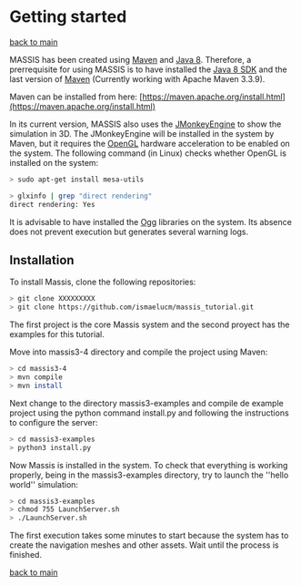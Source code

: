 # Getting started

[back to main](index.md)

MASSIS has been created using [Maven](https://maven.apache.org/) and [Java 8](http://www.oracle.com/technetwork/java/javase/overview/java8-2100321.html). Therefore, a prerrequisite for using MASSIS is to have installed the [Java 8 SDK](http://www.oracle.com/technetwork/java/javase/downloads/jdk8-downloads-2133151.html) and the last version of [Maven](https://maven.apache.org/) (Currently working with Apache Maven 3.3.9).

Maven can be installed from here: [https://maven.apache.org/install.html](https://maven.apache.org/install.html)

In its current version, MASSIS also uses the [JMonkeyEngine](http://jmonkeyengine.org/) to show the simulation in 3D. The JMonkeyEngine will be installed in the system by Maven, but it requires  the [OpenGL](https://www.opengl.org/) hardware acceleration to be enabled on the system. The following command (in Linux) checks whether OpenGL is installed on the system:


```bash
> sudo apt-get install mesa-utils

> glxinfo | grep "direct rendering"
direct rendering: Yes

```

It is advisable to have installed the [Ogg](https://xiph.org/ogg/) libraries on the system. Its absence does not prevent execution but generates several warning logs.

## Installation

To install Massis,  clone the following repositories:

```bash
> git clone XXXXXXXXX
> git clone https://github.com/ismaelucm/massis_tutorial.git
```

The first project is the core Massis system and the second proyect has the examples for this tutorial.

Move into massis3-4 directory and  compile the project using Maven:

```bash
> cd massis3-4
> mvn compile
> mvn install
```

Next change to the directory massis3-examples and  compile de example project using the python command install.py and following the instructions to configure the server:

```bash
> cd massis3-examples
> python3 install.py
```

Now Massis is installed in the system. To check that everything is working properly, being in the massis3-examples directory, try to  launch the ''hello world'' simulation:


```bash
> cd massis3-examples
> chmod 755 LaunchServer.sh
> ./LaunchServer.sh
```

The first execution takes some minutes to start because the system has to create the navigation meshes and other assets. Wait until the process is finished.

[back to main](index.md)

